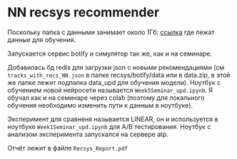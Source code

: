# NN recsys recommender

Поскольку папка с данными занимает около 1Гб: [ссылка](https://drive.google.com/file/d/1jaZ5G_kT3ZJPZlDmO6Wg9s6f-WDlI6xf/view?usp=sharing) где лежат данные для обучения.

Запускается сервис botify и симулятор так же, как и на семинаре.

Добавилась бд redis для загрузки json c новыми рекомендациями
(см `tracks_with_recs_NN.json` в папке recsys/botify/data или в data.zip,
в этой же папке лежит подпапка data_upd для обучения модели).
Ноутбук с обучением новой нейросети называется `Week5Seminar_upd.ipynb`.
Я обучал как и на семинаре через colab
(поэтому для локального обучения необходимо изменить пути к данным в ноутбуке).

Эксперимент для сравненя называется LINEAR,
он и используется в ноутбуке `Week1Seminar_upd.ipynb` для A/B тестирования.
Ноутбук с анализом эксперимента запускался на сервере atp.

Отчёт лежит в файле `Recsys_Report.pdf`
